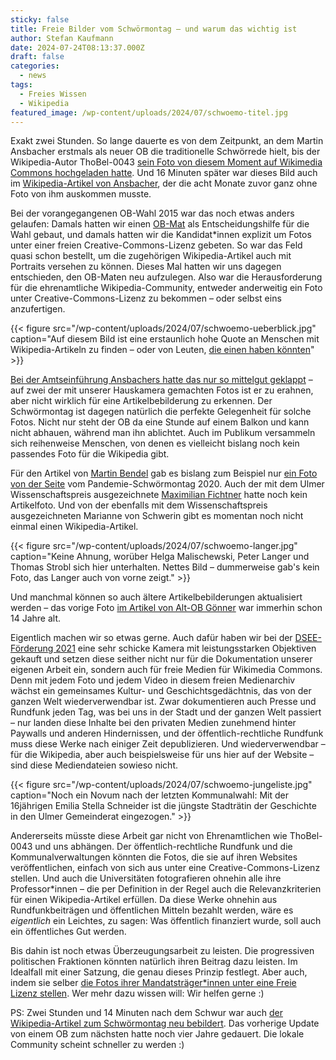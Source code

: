 ```yaml
---
sticky: false
title: Freie Bilder vom Schwörmontag – und warum das wichtig ist
author: Stefan Kaufmann
date: 2024-07-24T08:13:37.000Z
draft: false
categories:
  - news
tags:
  - Freies Wissen
  - Wikipedia
featured_image: /wp-content/uploads/2024/07/schwoemo-titel.jpg
---
```


Exakt zwei Stunden. 
So lange dauerte es von dem Zeitpunkt, an dem Martin Ansbacher erstmals als neuer OB die traditionelle Schwörrede hielt, bis der Wikipedia-Autor ThoBel-0043 [sein Foto von diesem Moment auf Wikimedia Commons hochgeladen hatte](https://commons.wikimedia.org/wiki/File:Schw%C3%B6rrede_2024_Ulm_Germany_OB_Martin_Ansbacher.jpg).
Und 16 Minuten später war dieses Bild auch im [Wikipedia-Artikel von Ansbacher](https://de.wikipedia.org/wiki/Martin_Ansbacher), der die acht Monate zuvor ganz ohne Foto von ihm auskommen musste.

Bei der vorangegangenen OB-Wahl 2015 war das noch etwas anders gelaufen: Damals hatten wir einen [OB-Mat](https://github.com/UlmApi/mahlowat/tree/master) als Entscheidungshilfe für die Wahl gebaut, und damals hatten wir die Kandidat\*innen explizit um Fotos unter einer freien Creative-Commons-Lizenz gebeten.
So war das Feld quasi schon bestellt, um die zugehörigen Wikipedia-Artikel auch mit Portraits versehen zu können.
Dieses Mal hatten wir uns dagegen entschieden, den OB-Maten neu aufzulegen.
Also war die Herausforderung für die ehrenamtliche Wikipedia-Community, entweder anderweitig ein Foto unter Creative-Commons-Lizenz zu bekommen – oder selbst eins anzufertigen.

{{< figure src="/wp-content/uploads/2024/07/schwoemo-ueberblick.jpg" caption="Auf diesem Bild ist eine erstaunlich hohe Quote an Menschen mit Wikipedia-Artikeln zu finden – oder von Leuten, [die einen haben könnten](https://de.wikipedia.org/wiki/Wikipedia:Relevanzkriterien#Personen)" >}}

[Bei der Amtseinführung Ansbachers hatte das nur so mittelgut geklappt](https://commons.wikimedia.org/wiki/Category:Amtseinf%C3%BChrung_Martin_Ansbacher) – auf zwei der mit unserer Hauskamera gemachten Fotos ist er zu erahnen, aber nicht wirklich für eine Artikelbebilderung zu erkennen.
Der Schwörmontag ist dagegen natürlich die perfekte Gelegenheit für solche Fotos.
Nicht nur steht der OB da eine Stunde auf einem Balkon und kann nicht abhauen, während man ihn ablichtet.
Auch im Publikum versammeln sich reihenweise Menschen, von denen es vielleicht bislang noch kein passendes Foto für die Wikipedia gibt.

Für den Artikel von [Martin Bendel](https://de.wikipedia.org/wiki/Martin_Bendel) gab es bislang zum Beispiel nur [ein Foto von der Seite](https://commons.wikimedia.org/wiki/File:2020_schwoermontag_2_(cropped).jpg) vom Pandemie-Schwörmontag 2020.
Auch der mit dem Ulmer Wissenschaftspreis ausgezeichnete [Maximilian Fichtner](https://de.wikipedia.org/wiki/Maximilian_Fichtner) hatte noch kein Artikelfoto.
Und von der ebenfalls mit dem Wissenschaftspreis ausgezeichneten Marianne von Schwerin gibt es momentan noch nicht einmal einen Wikipedia-Artikel.

{{< figure src="/wp-content/uploads/2024/07/schwoemo-langer.jpg" caption="Keine Ahnung, worüber Helga Malischewski, Peter Langer und Thomas Strobl sich hier unterhalten. Nettes Bild – dummerweise gab's kein Foto, das Langer auch von vorne zeigt." >}}

Und manchmal können so auch ältere Artikelbebilderungen aktualisiert werden – das vorige Foto [im Artikel von Alt-OB Gönner](https://de.wikipedia.org/wiki/Ivo_G%C3%B6nner) war immerhin schon 14 Jahre alt.

Eigentlich machen wir so etwas gerne.
Auch dafür haben wir bei der [DSEE-Förderung 2021](/förderung-der-deutschen-stiftung-für-engagement-und-ehrenamt-dsee/) eine sehr schicke Kamera mit leistungsstarken Objektiven gekauft und setzen diese seither nicht nur für die Dokumentation unserer eigenen Arbeit ein, sondern auch für freie Medien für Wikimedia Commons.
Denn mit jedem Foto und jedem Video in diesem freien Medienarchiv wächst ein gemeinsames Kultur- und Geschichtsgedächtnis, das von der ganzen Welt wiederverwendbar ist.
Zwar dokumentieren auch Presse und Rundfunk jeden Tag, was bei uns in der Stadt und der ganzen Welt passiert – nur landen diese Inhalte bei den privaten Medien zunehmend hinter Paywalls und anderen Hindernissen, und der öffentlich-rechtliche Rundfunk muss diese Werke nach einiger Zeit depublizieren.
Und wiederverwendbar – für die Wikipedia, aber auch beispielsweise für uns hier auf der Website – sind diese Mediendateien sowieso nicht.

{{< figure src="/wp-content/uploads/2024/07/schwoemo-jungeliste.jpg" caption="Noch ein Novum nach der letzten Kommunalwahl: Mit der 16jährigen Emilia Stella Schneider ist die jüngste Stadträtin der Geschichte in den Ulmer Gemeinderat eingezogen." >}}

Andererseits müsste diese Arbeit gar nicht von Ehrenamtlichen wie ThoBel-0043 und uns abhängen.
Der öffentlich-rechtliche Rundfunk und die Kommunalverwaltungen könnten die Fotos, die sie auf ihren Websites veröffentlichen, einfach von sich aus unter eine Creative-Commons-Lizenz stellen.
Und auch die Universitäten fotografieren ohnehin alle ihre Professor\*innen – die per Definition in der Regel auch die Relevanzkriterien für einen Wikipedia-Artikel erfüllen.
Da diese Werke ohnehin aus Rundfunkbeiträgen und öffentlichen Mitteln bezahlt werden, wäre es _eigentlich_ ein Leichtes, zu sagen: Was öffentlich finanziert wurde, soll auch ein öffentliches Gut werden.

Bis dahin ist noch etwas Überzeugungsarbeit zu leisten.
Die progressiven politischen Fraktionen könnten natürlich ihren Beitrag dazu leisten.
Im Idealfall mit einer Satzung, die genau dieses Prinzip festlegt.
Aber auch, indem sie selber [die Fotos ihrer Mandatsträger\*innen unter eine Freie Lizenz stellen](https://commons.wikimedia.org/wiki/File:Handreichung_Parlamentsfotos_in_Wikimedia_Commons.pdf).
Wer mehr dazu wissen will: Wir helfen gerne :)

PS: Zwei Stunden und 14 Minuten nach dem Schwur war auch [der Wikipedia-Artikel zum Schwörmontag neu bebildert](https://de.wikipedia.org/wiki/Schw%C3%B6rmontag).
Das vorherige Update von einem OB zum nächsten hatte noch vier Jahre gedauert.
Die lokale Community scheint schneller zu werden :)
